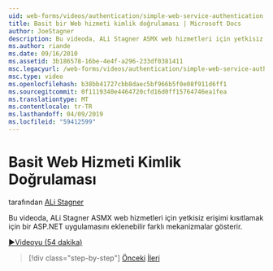 ```yaml
---
uid: web-forms/videos/authentication/simple-web-service-authentication
title: Basit bir Web hizmeti kimlik doğrulaması | Microsoft Docs
author: JoeStagner
description: Bu videoda, ALi Stagner ASMX web hizmetleri için yetkisiz erişimi kısıtlamak için bir ASP.NET uygulamasını eklenebilir farklı mekanizmalar gerçekleştirerek...
ms.author: riande
ms.date: 09/16/2010
ms.assetid: 3b186578-16be-4e4f-a296-233df0381411
msc.legacyurl: /web-forms/videos/authentication/simple-web-service-authentication
msc.type: video
ms.openlocfilehash: b38bb41727cbb8daec5bf966b5f0e08f911d6ff1
ms.sourcegitcommit: 0f1119340e4464720cfd16d0ff15764746ea1fea
ms.translationtype: MT
ms.contentlocale: tr-TR
ms.lasthandoff: 04/09/2019
ms.locfileid: "59412599"
---
```

# <a name="simple-web-service-authentication"></a>Basit Web Hizmeti Kimlik Doğrulaması

tarafından [ALi Stagner](https://github.com/JoeStagner)

Bu videoda, ALi Stagner ASMX web hizmetleri için yetkisiz erişimi kısıtlamak için bir ASP.NET uygulamasını eklenebilir farklı mekanizmalar gösterir.

[&#9654;Videoyu (54 dakika)](https://channel9.msdn.com/Blogs/ASP-NET-Site-Videos/simple-web-service-authentication)

> [!div class="step-by-step"]
> [Önceki](implement-the-registration-verification-pattern.md)
> [İleri](creating-inactive-users.md)
